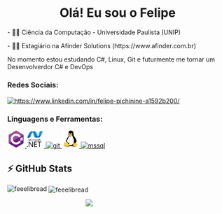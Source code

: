 <h1 align="center">Olá! Eu sou o Felipe</h1>
<p align = "justify">- 🧑‍🎓 Ciência da Computação - Universidade Paulista (UNIP) </p>
<p align = "justify">- 👨‍💻 Estagiário na Afinder Solutions (https://www.afinder.com.br)</p>

No momento estou estudando C#, Linux, Git e futurmente me tornar um Desenvolverdor C# e DevOps
<h3 align="left">Redes Sociais:</h3>
<p align="left">
<a href="https://linkedin.com/in/felipe-pichinine-a1592b200/" target="blank"><img align="center" src="https://raw.githubusercontent.com/rahuldkjain/github-profile-readme-generator/master/src/images/icons/Social/linked-in-alt.svg" alt="https://www.linkedin.com/in/felipe-pichinine-a1592b200/" height="30" width="40" /></a>
</p>

<h3 align="left">Linguagens e Ferramentas:</h3>
<p align="left"> <a href="https://www.w3schools.com/cs/" target="_blank" rel="noreferrer"> <img src="https://raw.githubusercontent.com/devicons/devicon/master/icons/csharp/csharp-original.svg" alt="csharp" width="40" height="40"/> </a> <a href="https://dotnet.microsoft.com/" target="_blank" rel="noreferrer"> <img src="https://raw.githubusercontent.com/devicons/devicon/master/icons/dot-net/dot-net-original-wordmark.svg" alt="dotnet" width="40" height="40"/> </a> <a href="https://git-scm.com/" target="_blank" rel="noreferrer"> <img src="https://www.vectorlogo.zone/logos/git-scm/git-scm-icon.svg" alt="git" width="40" height="40"/> </a> <a href="https://www.linux.org/" target="_blank" rel="noreferrer"> <img src="https://raw.githubusercontent.com/devicons/devicon/master/icons/linux/linux-original.svg" alt="linux" width="40" height="40"/> </a> <a href="https://www.microsoft.com/en-us/sql-server" target="_blank" rel="noreferrer"> <img src="https://www.svgrepo.com/show/303229/microsoft-sql-server-logo.svg" alt="mssql" width="40" height="40"/> </a> </p>

## ⚡ GitHub Stats
<p><img align="left" src="https://github-readme-stats.vercel.app/api/top-langs?username=feeelibread&show_icons=true&&theme=dark&locale=en&layout=compact" alt="feeelibread" /></p>

<p>&nbsp;<img align="center" src="https://github-readme-stats.vercel.app/api?username=feeelibread&show_icons=true&theme=dark&locale=en" alt="feeelibread" /></p>
<img src = "breaking.gif" width = "325px" align = "right">
